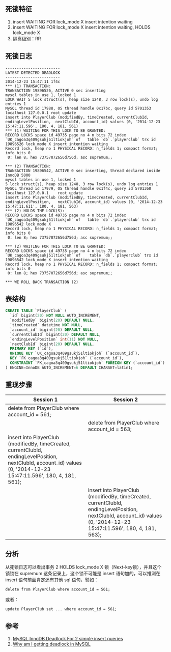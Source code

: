 ## 死锁特征

1. insert WAITING FOR lock_mode X insert intention waiting
2. insert WAITING FOR lock_mode X insert intention waiting, HOLDS lock_mode X
3. 隔离级别：RR

## 死锁日志

```
------------------------
LATEST DETECTED DEADLOCK
------------------------
2014-12-23 15:47:11 1f4c
*** (1) TRANSACTION:
TRANSACTION 19896526, ACTIVE 0 sec inserting
mysql tables in use 1, locked 1
LOCK WAIT 5 lock struct(s), heap size 1248, 3 row lock(s), undo log entries 1
MySQL thread id 17988, OS thread handle 0x17bc, query id 5701353 localhost 127.0.0.1 root update
insert into PlayerClub (modifiedBy, timeCreated, currentClubId, endingLevelPosition,  nextClubId, account_id) values (0, '2014-12-23 15:47:11.596', 180, 4, 181, 561)
*** (1) WAITING FOR THIS LOCK TO BE GRANTED:
RECORD LOCKS space id 49735 page no 4 n bits 72 index `UK_cagoa3q409gsukj51ltiokjoh` of   table `db`.`playerclub` trx id 19896526 lock_mode X insert intention waiting
Record lock, heap no 1 PHYSICAL RECORD: n_fields 1; compact format; info bits 0
 0: len 8; hex 73757072656d756d; asc supremum;;

*** (2) TRANSACTION:
TRANSACTION 19896542, ACTIVE 0 sec inserting, thread declared inside InnoDB 5000
mysql tables in use 1, locked 1
5 lock struct(s), heap size 1248, 3 row lock(s), undo log entries 1
MySQL thread id 17979, OS thread handle 0x1f4c, query id 5701360 localhost 127.0.0.1    root update
insert into PlayerClub (modifiedBy, timeCreated, currentClubId, endingLevelPosition,   nextClubId, account_id) values (0, '2014-12-23 15:47:11.611', 180, 4, 181, 563)
*** (2) HOLDS THE LOCK(S):
RECORD LOCKS space id 49735 page no 4 n bits 72 index `UK_cagoa3q409gsukj51ltiokjoh` of   table `db`.`playerclub` trx id 19896542 lock_mode X
Record lock, heap no 1 PHYSICAL RECORD: n_fields 1; compact format; info bits 0
 0: len 8; hex 73757072656d756d; asc supremum;;

*** (2) WAITING FOR THIS LOCK TO BE GRANTED:
RECORD LOCKS space id 49735 page no 4 n bits 72 index `UK_cagoa3q409gsukj51ltiokjoh` of    table `db`.`playerclub` trx id 19896542 lock_mode X insert intention waiting
Record lock, heap no 1 PHYSICAL RECORD: n_fields 1; compact format; info bits 0
 0: len 8; hex 73757072656d756d; asc supremum;;

*** WE ROLL BACK TRANSACTION (2)
```

## 表结构

```sql
CREATE TABLE `PlayerClub` (
  `id` bigint(20) NOT NULL AUTO_INCREMENT,
  `modifiedBy` bigint(20) DEFAULT NULL,
  `timeCreated` datetime NOT NULL,
  `account_id` bigint(20) DEFAULT NULL,
  `currentClubId` bigint(20) DEFAULT NULL,
  `endingLevelPosition` int(11) NOT NULL,
  `nextClubId` bigint(20) DEFAULT NULL,
  PRIMARY KEY (`id`),
  UNIQUE KEY `UK_cagoa3q409gsukj51ltiokjoh` (`account_id`),
  KEY `FK_cagoa3q409gsukj51ltiokjoh` (`account_id`),
  CONSTRAINT `FK_cagoa3q409gsukj51ltiokjoh` FOREIGN KEY (`account_id`) REFERENCES   `PlayerAccount` (`id`)
) ENGINE=InnoDB AUTO_INCREMENT=6 DEFAULT CHARSET=latin1;
```

## 重现步骤

| Session 1 | Session 2 |
| --- | --- |
| delete from PlayerClub where account_id = 561; |  |
|  | delete from PlayerClub where account_id = 563; |
| insert into PlayerClub (modifiedBy, timeCreated, currentClubId, endingLevelPosition,  nextClubId, account_id) values (0, '2014-12-23 15:47:11.596', 180, 4, 181, 561); |  |
|  | insert into PlayerClub (modifiedBy, timeCreated, currentClubId, endingLevelPosition,  nextClubId, account_id) values (0, '2014-12-23 15:47:11.596', 180, 4, 181, 563); |

## 分析

从死锁日志可以看出事务 2 HOLDS lock_mode X 锁（Next-key锁），并且这个锁锁在 supremum 这条记录上，这个锁不可能是 insert 语句加的，可以推测在 insert 语句前面肯定还有其他 sql 语句，譬如：

```
delete from PlayerClub where account_id = 561;
```

或者：

```
update PlayerClub set ... where account_id = 561;
```

## 参考

1. [MySQL InnoDB Deadlock For 2 simple insert queries](https://dba.stackexchange.com/questions/86878/mysql-innodb-deadlock-for-2-simple-insert-queries)
2. [Why am I getting deadlock in MySQL](https://stackoverflow.com/questions/23615641/why-am-i-getting-deadlock-in-mysql)
